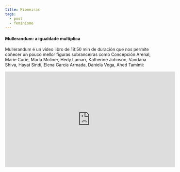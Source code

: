 ```yaml
---
title: Pioneiras
tags:
  - post
  - feminismo
---
```

#### Mullerandum: a igualdade multiplica

Mullerandum é un vídeo libro de 18:50 min de duración que nos permite coñecer un pouco mellor figuras sobranceiras como Concepción Arenal, Marie Curie, María Moliner, Hedy Lamarr, Katherine Johnson, Vandana Shiva, Hayat Sindi, Elena García Armada, Daniela Vega, Ahed Tamimi:

<iframe width="560" height="315" src="https://www.youtube.com/embed/mvDt7D2einA" frameborder="0" allow="accelerometer; autoplay; clipboard-write; encrypted-media; gyroscope; picture-in-picture" allowfullscreen></iframe>